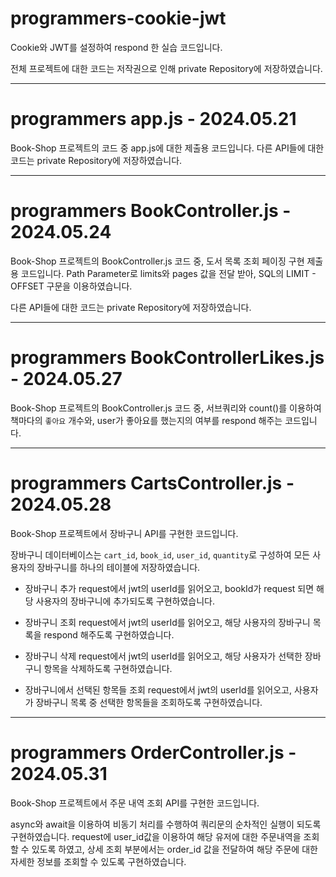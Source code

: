 # programmers-cookie-jwt

Cookie와 JWT를 설정하여 respond 한 실습 코드입니다.  

전체 프로젝트에 대한 코드는 저작권으로 인해 private Repository에 저장하였습니다.


---

# programmers app.js - 2024.05.21 

Book-Shop 프로젝트의 코드 중 app.js에 대한 제출용 코드입니다.
다른 API들에 대한 코드는 private Repository에 저장하였습니다.

---
# programmers BookController.js - 2024.05.24

Book-Shop 프로젝트의 BookController.js 코드 중, 도서 목록 조회 페이징 구현 제출용 코드입니다.
Path Parameter로 limits와 pages 값을 전달 받아, SQL의 LIMIT - OFFSET 구문을 이용하였습니다.

다른 API들에 대한 코드는 private Repository에 저장하였습니다.

---
# programmers BookControllerLikes.js - 2024.05.27

Book-Shop 프로젝트의 BookController.js 코드 중, 서브쿼리와 count()를 이용하여 책마다의 `좋아요` 개수와, user가 좋아요를 했는지의 여부를 respond 해주는 코드입니다.

---
# programmers CartsController.js - 2024.05.28

Book-Shop 프로젝트에서 장바구니 API를 구현한 코드입니다.

장바구니 데이터베이스는 `cart_id`, `book_id`, `user_id`, `quantity`로 구성하여 
모든 사용자의 장바구니를 하나의 테이블에 저장하였습니다.

- 장바구니 추가
request에서 jwt의 userId를 읽어오고, bookId가 request 되면 해당 사용자의 장바구니에 추가되도록 구현하였습니다.

- 장바구니 조회
request에서 jwt의 userId를 읽어오고, 해당 사용자의 장바구니 목록을 respond 해주도록 구현하였습니다.

- 장바구니 삭제
request에서 jwt의 userId를 읽어오고, 해당 사용자가 선택한 장바구니 항목을 삭제하도록 구현하였습니다.

- 장바구니에서 선택된 항목들 조회
request에서 jwt의 userId를 읽어오고, 사용자가 장바구니 목록 중 선택한 항목들을 조회하도록 구현하였습니다.


---
# programmers OrderController.js - 2024.05.31 

Book-Shop 프로젝트에서 주문 내역 조회 API를 구현한 코드입니다.

async와 await을 이용하여 비동기 처리를 수행하여 쿼리문의 순차적인 실행이 되도록 구현하였습니다.
request에 user_id값을 이용하여 해당 유저에 대한 주문내역을 조회할 수 있도록 하였고,
상세 조회 부분에서는 order_id 값을 전달하여 해당 주문에 대한 자세한 정보를 조회할 수 있도록 구현하였습니다.

 
